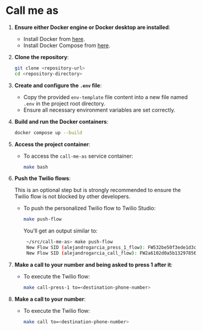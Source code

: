 # Call me as

1. **Ensure either Docker engine or Docker desktop are installed**:
   - Install Docker from [here](https://docs.docker.com/get-docker/).
   - Install Docker Compose from [here](https://docs.docker.com/compose/install/).

2. **Clone the repository**:
   ```sh
   git clone <repository-url>
   cd <repository-directory>
   ```

3. **Create and configure the `.env` file**:
   - Copy the provided `env-template` file content into a new file named `.env` in the project root directory.
   - Ensure all necessary environment variables are set correctly.

4. **Build and run the Docker containers**:
   ```sh
   docker compose up --build
   ```

5. **Access the project container**:
   - To access the `call-me-as` service container:
     ```sh
     make bash
     ```

6. **Push the Twilio flows**:
    
    This is an optional step but is strongly recommended to ensure the Twilio flow is not blocked by other developers. 
   - To push the personalized Twilio flow to Twilio Studio:
     ```sh
     make push-flow
     ```
     You'll get an output similar to:
     ```sh
      ~/src/call-me-as> make push-flow 
      New Flow SID (alejandrogarcia_press_1_flow): FW532be50f3ede1d3c76c6e552e2f12345
      New Flow SID (alejandrogarcia_call_flow): FW2a6102d0a5b13297856ae4c526d67890
      ```

7. **Make a call to your number and being asked to press 1 after it**:
   - To execute the Twilio flow:
     ```sh
     make call-press-1 to=<destination-phone-number>
     ```

8. **Make a call to your number**:
   - To execute the Twilio flow:
     ```sh
     make call to=<destination-phone-number>
     ```